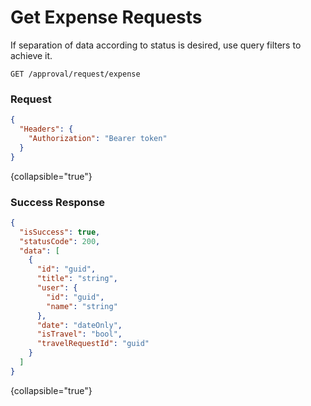 # Get Expense Requests

If separation of data according to status is desired, use query filters to achieve it.

```HTTP
GET /approval/request/expense
```

### Request

```json
{
  "Headers": {
    "Authorization": "Bearer token"
  }
}
```
{collapsible="true"}

### Success Response

```json
{
  "isSuccess": true,
  "statusCode": 200,
  "data": [
    {
      "id": "guid",
      "title": "string",
      "user": {
        "id": "guid",
        "name": "string"
      },
      "date": "dateOnly",
      "isTravel": "bool",
      "travelRequestId": "guid"
    }
  ]
}
```
{collapsible="true"}